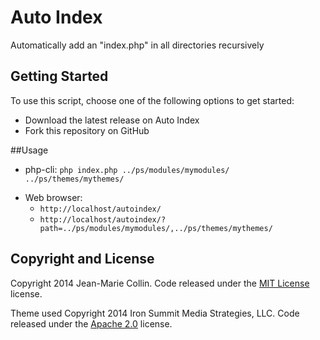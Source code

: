 Auto Index
=========

Automatically add an "index.php" in all directories recursively

## Getting Started

To use this script, choose one of the following options to get started:
* Download the latest release on Auto Index
* Fork this repository on GitHub

##Usage

- php-cli: `php index.php ../ps/modules/mymodules/ ../ps/themes/mythemes/`
* Web browser:
  - `http://localhost/autoindex/`
  - `http://localhost/autoindex/?path=../ps/modules/mymodules/,../ps/themes/mythemes/`


## Copyright and License

Copyright 2014 Jean-Marie Collin. Code released under the [MIT License](https://github.com/jmcollin/autoindex/blob/master/LICENSE) license.

Theme used Copyright 2014 Iron Summit Media Strategies, LLC. Code released under the [Apache 2.0](https://github.com/IronSummitMedia/startbootstrap-freelancer/blob/gh-pages/LICENSE) license.
